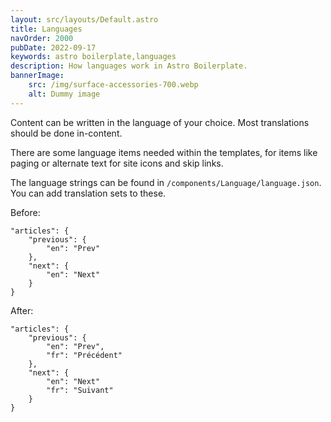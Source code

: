 ```yaml
---
layout: src/layouts/Default.astro
title: Languages
navOrder: 2000
pubDate: 2022-09-17
keywords: astro boilerplate,languages
description: How languages work in Astro Boilerplate.
bannerImage:
    src: /img/surface-accessories-700.webp
    alt: Dummy image
---
```


Content can be written in the language of your choice. Most translations should be done in-content.

There are some language items needed within the templates, for items like paging or alternate text for site icons and skip links.

The language strings can be found in `/components/Language/language.json`. You can add translation sets to these.

Before:

```
"articles": {
	"previous": {
		"en": "Prev"
	},
	"next": {
		"en": "Next"
	}
}
```

After:

```
"articles": {
	"previous": {
		"en": "Prev",
		"fr": "Précédent"
	},
	"next": {
		"en": "Next"
		"fr": "Suivant"
	}
}
```